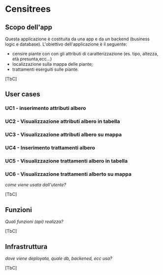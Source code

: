 # Censitrees

## Scopo dell'app

Questa applicazione è costituita da una app e da un backend (business logic e database). L'obiettivo dell'applicazione è il seguente:

* censire piante con con gli attributi di caratterizzazione (es. tipo, altezza, età presunta,ecc...)
* localizzazione sulla mappa delle piante;
* trattamenti eserguiti sulle piante.

[TbC]

## User cases

### UC1 - inserimento attributi albero

### UC2 - Visualizzazione attributi albero in tabella

### UC3 - Visualizzazione attributi albero su mappa

### UC4 - Inserimento trattamenti albero

### UC5 - Visualizzazione trattamenti albero in tabella

### UC6 - Visualizzazione trattamenti alberto su mappa


*come viene usata dall'utente?*

[TbC]

## Funzioni

*Quali funzioni (api) realizza?*

[TbC]

## Infrastruttura

*dove viene deployata, quale db, backened, ecc usa?*

[TbC]
